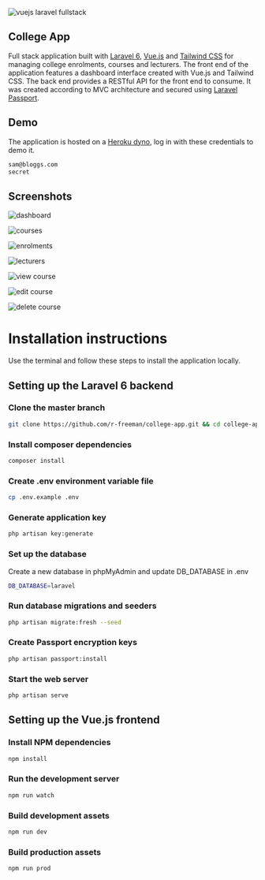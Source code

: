 ![vuejs laravel fullstack](https://miro.medium.com/max/984/1*IHI90aWzUnrcfHDuh08YTg.png)

## College App

Full stack application built with [Laravel 6](https://laravel.com/), [Vue.js](https://vuejs.org/) and [Tailwind CSS](https://tailwindcss.com/) for managing college enrolments, courses and lecturers. The front end of the application features a dashboard interface created with Vue.js and Tailwind CSS. The back end provides a RESTful API for the front end to consume. It was created according to MVC architecture and secured using [Laravel Passport](https://laravel.com/docs/6.x/passport).

## Demo

The application is hosted on a [Heroku dyno](http://ancient-stream-40225.herokuapp.com/#/), log in with these credentials to demo it.

```bash
sam@bloggs.com
secret 
```

## Screenshots

![dashboard](https://gentile-garden.s3.amazonaws.com/uploads/2020/04/ancient-stream-40225.herokuapp.com_.png)

![courses](https://gentile-garden.s3.amazonaws.com/uploads/2020/04/ancient-stream-40225.herokuapp.com_-1.png)

![enrolments](https://gentile-garden.s3.amazonaws.com/uploads/2020/04/ancient-stream-40225.herokuapp.com_-2.png)

![lecturers](https://gentile-garden.s3.amazonaws.com/uploads/2020/04/ancient-stream-40225.herokuapp.com_-3.png)

![view course](https://gentile-garden.s3.amazonaws.com/uploads/2020/04/ancient-stream-40225.herokuapp.com_-4.png)

![edit course](https://gentile-garden.s3.amazonaws.com/uploads/2020/04/ancient-stream-40225.herokuapp.com_-5.png)

![delete course](https://gentile-garden.s3.amazonaws.com/uploads/2020/04/ancient-stream-40225.herokuapp.com_-6.png)

# Installation instructions

Use the terminal and follow these steps to install the application locally.

## Setting up the Laravel 6 backend

### Clone the master branch

```bash
git clone https://github.com/r-freeman/college-app.git && cd college-app/
```

### Install composer dependencies

```bash
composer install
```

### Create .env environment variable file

```bash
cp .env.example .env
```

### Generate application key

```bash 
php artisan key:generate
```

### Set up the database

Create a new database in phpMyAdmin and update DB_DATABASE in .env

```bash
DB_DATABASE=laravel
```

### Run database migrations and seeders

```bash
php artisan migrate:fresh --seed
```

### Create Passport encryption keys

```bash
php artisan passport:install
```

### Start the web server

```bash
php artisan serve
```

## Setting up the Vue.js frontend

### Install NPM dependencies

```bash
npm install
```

### Run the development server

```bash
npm run watch
```

### Build development assets

```bash
npm run dev
```

### Build production assets

```bash
npm run prod
```
